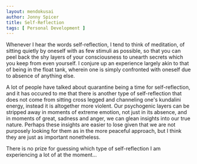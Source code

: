 ```yaml
---
layout: mendokusai
author: Jonny Spicer
title: Self-Reflection
tags: [ Personal Development ]
---
```

Whenever I hear the words self-reflection, I tend to think of meditation, of sitting quietly by oneself with as few
stimuli as possible, so that you can peel back the shy layers of your consciousness to unearth secrets which you keep
from even yourself. I conjure up an experience largely akin to that of being in the float tank, wherein one is simply
confronted with oneself due to absence of anything else.

A lot of people have talked about quarantine being a time for self-reflection, and it has occured to me that there is
another type of self-reflection that does not come from sitting cross legged and channeling one's kundalini energy,
instead it is altogether more violent. Our psychogenic layers can be stripped away in moments of extreme emotion, not
just in its absence, and in moments of great, sadness and anger, we can glean insights into our true nature. Perhaps
these insights are easier to lose given that we are not purposely looking for them as in the more peaceful approach,
but I think they are just as important nonetheless.

There is no prize for guessing which type of self-reflection I am experiencing a lot of at the moment... 
